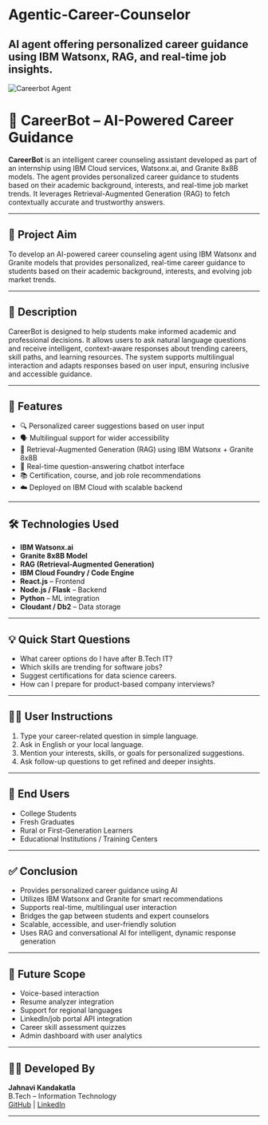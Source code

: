 # Agentic-Career-Counselor
AI agent offering personalized career guidance using IBM Watsonx, RAG, and real-time job insights.
---



![Careerbot Agent](https://github.com/user-attachments/assets/6d02aa1f-4eee-48e9-a89f-3afe24baf314)
 
 # 🧠 CareerBot – AI-Powered Career Guidance

**CareerBot** is an intelligent career counseling assistant developed as part of an internship using IBM Cloud services, Watsonx.ai, and Granite 8x8B models. The agent provides personalized career guidance to students based on their academic background, interests, and real-time job market trends. It leverages Retrieval-Augmented Generation (RAG) to fetch contextually accurate and trustworthy answers.

---

## 🎯 Project Aim

To develop an AI-powered career counseling agent using IBM Watsonx and Granite models that provides personalized, real-time career guidance to students based on their academic background, interests, and evolving job market trends.

---

## 📝 Description

CareerBot is designed to help students make informed academic and professional decisions. It allows users to ask natural language questions and receive intelligent, context-aware responses about trending careers, skill paths, and learning resources. The system supports multilingual interaction and adapts responses based on user input, ensuring inclusive and accessible guidance.

---

## 🚀 Features

- 🔍 Personalized career suggestions based on user input
- 🗣️ Multilingual support for wider accessibility
- 🧠 Retrieval-Augmented Generation (RAG) using IBM Watsonx + Granite 8x8B
- 💬 Real-time question-answering chatbot interface
- 📚 Certification, course, and job role recommendations
- ☁️ Deployed on IBM Cloud with scalable backend

---

## 🛠️ Technologies Used

- **IBM Watsonx.ai**
- **Granite 8x8B Model**
- **RAG (Retrieval-Augmented Generation)**
- **IBM Cloud Foundry / Code Engine**
- **React.js** – Frontend
- **Node.js / Flask** – Backend
- **Python** – ML integration
- **Cloudant / Db2** – Data storage

---

## 💡 Quick Start Questions

- What career options do I have after B.Tech IT?
- Which skills are trending for software jobs?
- Suggest certifications for data science careers.
- How can I prepare for product-based company interviews?

---

## 🙋‍♀️ User Instructions

1. Type your career-related question in simple language.
2. Ask in English or your local language.
3. Mention your interests, skills, or goals for personalized suggestions.
4. Ask follow-up questions to get refined and deeper insights.

---

## 👥 End Users

- College Students  
- Fresh Graduates  
- Rural or First-Generation Learners  
- Educational Institutions / Training Centers

---

## ✅ Conclusion

- Provides personalized career guidance using AI  
- Utilizes IBM Watsonx and Granite for smart recommendations  
- Supports real-time, multilingual user interaction  
- Bridges the gap between students and expert counselors  
- Scalable, accessible, and user-friendly solution  
- Uses RAG and conversational AI for intelligent, dynamic response generation

---

## 🔮 Future Scope

- Voice-based interaction  
- Resume analyzer integration  
- Support for regional languages  
- LinkedIn/job portal API integration  
- Career skill assessment quizzes  
- Admin dashboard with user analytics

---



## 🙋‍♀️ Developed By

**Jahnavi Kandakatla**  
B.Tech – Information Technology  
[GitHub](https://github.com/JahnaviKandakatla) | [LinkedIn](https://www.linkedin.com/in/jahnavi-kandakatla-b56a63308)

---
